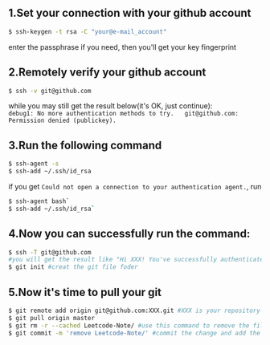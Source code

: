 ## 1.Set your connection with your github account
```bash
$ ssh-keygen -t rsa -C "your@e-mail_account"
```
enter the passphrase if you need, then you'll get your key fingerprint
## 2.Remotely verify your github account
```bash
$ ssh -v git@github.com
```
while you may still get the result below(it's OK, just continue):  
`
debug1: No more authentication methods to try.  
git@github.com: Permission denied (publickey).
`
## 3.Run the following command
```bash
$ ssh-agent -s
$ ssh-add ~/.ssh/id_rsa
```
if you get `Could not open a connection to your authentication agent.`, run 
```bash
$ ssh-agent bash`
$ ssh-add ~/.ssh/id_rsa`
```
## 4.Now you can successfully run the command:
```bash
$ ssh -T git@github.com
#you will get the result like "Hi XXX! You've successfully authenticated, but GitHub does not provide shell access."
$ git init #creat the git file foder
```
## 5.Now it's time to pull your git
```bash
$ git remote add origin git@github.com:XXX.git #XXX is your repository
$ git pull origin master
$ git rm -r --cached Leetcode-Note/ #use this command to remove the file folder in your repository
$ git commit -m 'remove Leetcode-Note/' #commit the change and add the operation description
```
